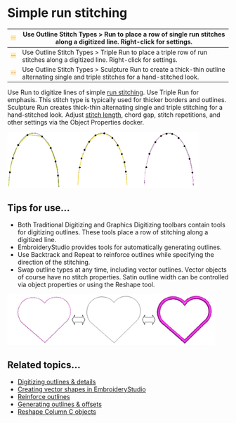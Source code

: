 # Simple run stitching

| ![Run.png](assets/Run.png)                             | Use Outline Stitch Types > Run to place a row of single run stitches along a digitized line. Right-click for settings.                   |
| ------------------------------------------------------ | ---------------------------------------------------------------------------------------------------------------------------------------- |
| ![TripleOutline.png](assets/TripleOutline.png)         | Use Outline Stitch Types > Triple Run to place a triple row of run stitches along a digitized line. Right-click for settings.            |
| ![SculptureOutlline.png](assets/SculptureOutlline.png) | Use Outline Stitch Types > Sculpture Run to create a thick-thin outline alternating single and triple stitches for a hand-stitched look. |

Use Run to digitize lines of simple [run stitching](../../glossary/glossary). Use Triple Run for emphasis. This stitch type is typically used for thicker borders and outlines. Sculpture Run creates thick-thin alternating single and triple stitching for a hand-stitched look. Adjust [stitch length](../../glossary/glossary), chord gap, stitch repetitions, and other settings via the Object Properties docker.

![stitches00002.png](assets/stitches00002.png)

## Tips for use...

- Both Traditional Digitizing and Graphics Digitizing toolbars contain tools for digitizing outlines. These tools place a row of stitching along a digitized line.
- EmbroideryStudio provides tools for automatically generating outlines.
- Use Backtrack and Repeat to reinforce outlines while specifying the direction of the stitching.
- Swap outline types at any time, including vector outlines. Vector objects of course have no stitch properties. Satin outline width can be controlled via object properties or using the Reshape tool.

![stitches00005.png](assets/stitches00005.png)

## Related topics...

- [Digitizing outlines & details](../input/Digitizing_outlines_details)
- [Creating vector shapes in EmbroideryStudio](../../Automatic/vectors/Creating_vector_shapes_in_EmbroideryStudio)
- [Reinforce outlines](../../Quality/quality/Reinforce_outlines)
- [Generating outlines & offsets](../../Modifying/productivity/Generating_outlines_offsets)
- [Reshape Column C objects](../../Modifying/reshape/Reshape_Column_C_objects)
